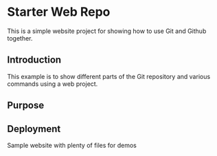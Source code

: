 # Starter Web Repo

This is a simple website project for showing how to use Git and Github together.

## Introduction

This example is to show different parts of the Git repository and various commands using a web project.

## Purpose



## Deployment

Sample website with plenty of files for demos
